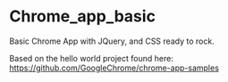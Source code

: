 # Chrome_app_basic
Basic Chrome App with JQuery, and CSS ready to rock.

Based on the hello world project found here:
https://github.com/GoogleChrome/chrome-app-samples
